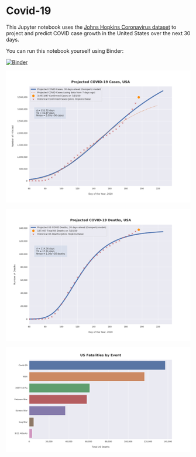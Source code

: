 # Covid-19

This Jupyter notebook uses the [Johns Hopkins Coronavirus dataset](https://github.com/CSSEGISandData/COVID-19/blob/master/README.md) to project and predict COVID case growth in the United States over the next 30 days.

You can run this notebook yourself using Binder:

[![Binder](https://mybinder.org/badge_logo.svg)](https://mybinder.org/v2/gh/bws428/covid-19/master?filepath=covid-projections.nbconvert.ipynb)

![Projected Cases plot](https://raw.githubusercontent.com/bws428/covid-19/master/charts/covid-7.15.20.png)

![Projected Deaths plot](https://raw.githubusercontent.com/bws428/covid-19/master/charts/covid-deaths-7.15.20.png)

![Casualties plot](https://raw.githubusercontent.com/bws428/covid-19/master/charts/casualties.png)


